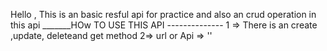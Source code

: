Hello ,
This is an basic resful api for practice 
and also an crud operation in this api 
_______HOw TO USE THIS API --------------
1 => There is an create ,update, deleteand get method
2=> url or Api => ''